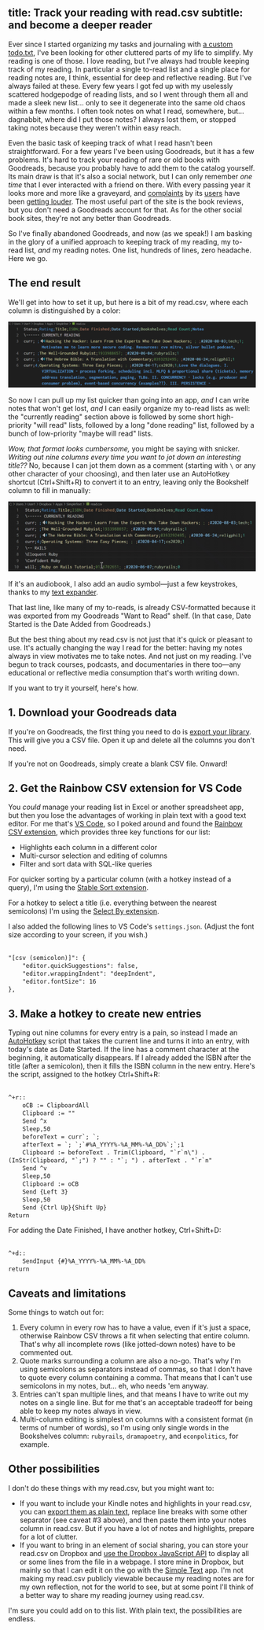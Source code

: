title: Track your reading with read.csv
subtitle: and become a deeper reader
---

Ever since I started organizing my tasks and journaling with [a custom todo.txt](/posts/2020-06-13-todotxt.html), I've been looking for other cluttered parts of my life to simplify. My reading is one of those. I love reading, but I've always had trouble keeping track of my reading. In particular a single to-read list and a single place for reading notes are, I think, essential for deep and reflective reading. But I've always failed at these. Every few years I got fed up with my uselessly scattered hodgepodge of reading lists, and so I went through them all and made a sleek new list… only to see it degenerate into the same old chaos within a few months. I often took notes on what I read, somewhere, but… dagnabbit, where did I put those notes? I always lost them, or stopped taking notes because they weren't within easy reach.

Even the basic task of keeping track of what I read hasn't been straightforward. For a few years I've been using Goodreads, but it has a few problems. It's hard to track your reading of rare or old books with Goodreads, because you probably have to add them to the catalog yourself. Its main draw is that it's also a social network, but I can only remember *one time* that I ever interacted with a friend on there. With every passing year it looks more and more like a graveyard, and [complaints](https://onezero.medium.com/almost-everything-about-goodreads-is-broken-662e424244d5) by its [users](https://theliteraryphoenix.com/2020/02/11/goodreads-frustations/) have been [getting louder](https://bookriot.com/future-of-goodreads/). The most useful part of the site is the book reviews, but you don't need a Goodreads account for that. As for the other social book sites, they're not any better than Goodreads.

So I've finally abandoned Goodreads, and now (as we speak!) I am basking in the glory of a unified approach to keeping track of my reading, my to-read list, *and* my reading notes. One list, hundreds of lines, zero headache. Here we go.

## The end result

We'll get into how to set it up, but here is a bit of my read.csv, where each column is distinguished by a color:

![read.csv plain text reading list](/assets/readcsv-comments.png)

So now I can pull up my list quicker than going into an app, *and* I can write notes that won't get lost, *and* I can easily organize my to-read lists as well: the "currently reading" section above is followed by some short high-priority "will read" lists, followed by a long "done reading" list, followed by a bunch of low-priority "maybe will read" lists.

*Wow, that format looks cumbersome,* you might be saying with snicker. *Writing out nine columns every time you want to jot down an interesting title??* No, because I can jot them down as a comment (starting with `\` or any other character of your choosing), and then later use an AutoHotkey shortcut (Ctrl+Shift+R) to convert it to an entry, leaving only the Bookshelf column to fill in manually:

![read.csv plain text reading list shortcut](/assets/readcsv-add.gif)

If it's an audiobook, I also add an audio symbol—just a few keystrokes, thanks to my [text expander](https://beeftext.org/).

That last line, like many of my to-reads, is already CSV-formatted because it was exported from my Goodreads "Want to Read" shelf. (In that case, Date Started is the Date Added from Goodreads.)

But the best thing about my read.csv is not just that it's quick or pleasant to use. It's actually changing the way I read for the better: having my notes always in view motivates me to take notes. And not just on my reading. I've begun to track courses, podcasts, and documentaries in there too—any educational or reflective media consumption that's worth writing down.

If you want to try it yourself, here's how.

## 1. Download your Goodreads data

If you're on Goodreads, the first thing you need to do is [export your library](https://help.goodreads.com/s/article/How-do-I-import-or-export-my-books-1553870934590). This will give you a CSV file. Open it up and delete all the columns you don't need.

If you're not on Goodreads, simply create a blank CSV file. Onward!

## 2. Get the Rainbow CSV extension for VS Code

You *could* manage your reading list in Excel or another spreadsheet app, but then you lose the advantages of working in plain text with a good text editor. For me that's [VS Code](https://code.visualstudio.com/), so I poked around and found the [Rainbow CSV extension](https://marketplace.visualstudio.com/items?itemName=mechatroner.rainbow-csv), which provides three key functions for our list:

* Highlights each column in a different color
* Multi-cursor selection and editing of columns
* Filter and sort data with SQL-like queries

For quicker sorting by a particular column (with a hotkey instead of a query), I'm using the [Stable Sort extension](https://marketplace.visualstudio.com/items?itemName=sgryjp.vscode-stable-sort).

For a hotkey to select a title (i.e. everything between the nearest semicolons) I'm using the [Select By extension](https://marketplace.visualstudio.com/items?itemName=rioj7.select-by).

I also added the following lines to VS Code's `settings.json`. (Adjust the font size according to your screen, if you wish.)

<pre><code class="json">
"[csv (semicolon)]": {
    "editor.quickSuggestions": false,
    "editor.wrappingIndent": "deepIndent",
    "editor.fontSize": 16
},
</code></pre>

## 3. Make a hotkey to create new entries

Typing out nine columns for every entry is a pain, so instead I made an [AutoHotkey](https://www.autohotkey.com/) script that takes the current line and turns it into an entry, with today's date as Date Started. If the line has a comment character at the beginning, it automatically disappears. If I already added the ISBN after the title (after a semicolon), then it fills the ISBN column in the new entry. Here's the script, assigned to the hotkey Ctrl+Shift+R:

<pre><code class="autohotkey">
^+r::
    oCB := ClipboardAll
    Clipboard := ""
    Send ^x
    Sleep,50
    beforeText = curr`; `;
    afterText = `; `;`#%A_YYYY%-%A_MM%-%A_DD%`;`;1
    Clipboard := beforeText . Trim(Clipboard, "`r`n\") . (InStr(Clipboard, "`;") ? "" : "`; ") . afterText . "`r`n"
    Send ^v
    Sleep,50
    Clipboard := oCB
    Send {Left 3}
    Sleep,50
    Send {Ctrl Up}{Shift Up}
Return
</code></pre>

For adding the Date Finished, I have another hotkey, Ctrl+Shift+D:

<pre><code class="autohotkey">
^+d::
    SendInput {#}%A_YYYY%-%A_MM%-%A_DD%
return
</code></pre>

## Caveats and limitations

Some things to watch out for:

1. Every column in every row has to have a value, even if it's just a space, otherwise Rainbow CSV throws a fit when selecting that entire column. That's why all incomplete rows (like jotted-down notes) have to be commented out.
2. Quote marks surrounding a column are also a no-go. That's why I'm using semicolons as separators instead of commas, so that I don't have to quote every column containing a comma. That means that I can't use semicolons in my notes, but… eh, who needs 'em anyway.
3. Entries can't span multiple lines, and that means I have to write out my notes on a single line. But for me that's an acceptable tradeoff for being able to keep my notes always in view.
4. Multi-column editing is simplest on columns with a consistent format (in terms of number of words), so I'm using only single words in the Bookshelves column: `rubyrails`, `dramapoetry`, and `econpolitics`, for example.

## Other possibilities

I don't do these things with my read.csv, but you might want to:

* If you want to include your Kindle notes and highlights in your read.csv, you can [export them as plain text](https://medium.com/@michelle_z./how-to-export-kindle-highlights-notes-for-free-63181bca6df8), replace line breaks with some other separator (see caveat #3 above), and then paste them into your notes column in read.csv. But if you have a lot of notes and highlights, prepare for a lot of clutter.
* If you want to bring in an element of social sharing, you can store your read.csv on Dropbox and [use the Dropbox JavaScript API](https://www.google.com/search?q=dropbox+javascript+api+read+text+file) to display all or some lines from the file in a webpage. I store mine in Dropbox, but mainly so that I can edit it on the go with the [Simple Text](https://play.google.com/store/apps/details?id=simple.text.dropbox) app. I'm not making my read.csv publicly viewable because my reading notes are for my own reflection, not for the world to see, but at some point I'll think of a better way to share my reading journey using read.csv.

I'm sure you could add on to this list. With plain text, the possibilities are endless.
